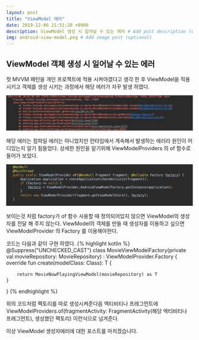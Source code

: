 ```yaml
---
layout: post
title: "ViewModel 에러"
date: 2019-12-06 21:51:20 +0900
description: ViewModel 생성 시 일어날 수 있는 에러 # Add post description (optional)
img: android-view-model.png # Add image post (optional)
---
```


## ViewModel 객체 생성 시 일어날 수 있는 에러

첫 MVVM 패턴을 개인 프로젝트에 적용 시켜야겠다고 생각 한 후 ViewModel을 적용 시키고 객체를 생성 시키는 과정에서 해당 에러가 자꾸 발생 하였다.

![viewmodel-error](../assets/img/viewmodel-error.png)

해당 에러는 컴파일 에러는 아니었지만 런타임에서 계속해서 발생하는 에러라 원인이 어디있는지 알기 힘들었다. 상세한 원인을 알기위해 ViewModelProviders 의 of 함수로 들어가 보았다.

![viewmodel-of-function](../assets/img/viewmodelprovider-of-function.png)

보이는것 처럼 factory가 of 함수 사용할 때 정의되어있지 않으면 ViewModel의 생성자를 전달 해 주지 않는다. ViewModel의 객체를 만들 때 생성자를 이용하고 싶으면 ViewModelProvider 의 Factory 를 이용해야한다.

코드는 다음과 같이 구현 하였다.
{% highlight kotlin %}
@Suppress("UNCHECKED_CAST")
class MovieViewModelFactory(private val movieRepository: MovieRepository) : ViewModelProvider.Factory {
override fun <T : ViewModel> create(modelClass: Class<T>): T {

        return MovieNowPlayingViewModel(movieRepository) as T
    }

}
{% endhighlight %}

위의 코드처럼 펙토리를 따로 생성시켜준다음 액티비티나 프레그먼트에 ViewModelProviders.of(fragmentActivity: FragmentActivity(해당 액티비티나 프래그먼트), 생성했던 팩토리) 이런식으로 넘겨준다.

이상 ViewModel 생성자에러에 대한 포스트를 마치겠습니다.
